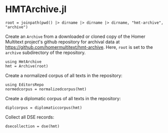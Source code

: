 # HMTArchive.jl

```@setup archive
root = joinpath(pwd() |> dirname |> dirname |> dirname, "hmt-archive", "archive")
```

Create an `Archive` from a downloaded or cloned copy of the Homer Multitext project's github repository for archival data at https://github.com/homermultitext/hmt-archive.  Here, `root` is set to the `archive` subdirectory of the repository.


```@example archive
using HmtArchive
hmt = Archive(root)
```

Create a normalized corpus of all texts in the repository:

```@example archive
using EditorsRepo
normedcorpus = normalizedcorpus(hmt)
```


Create a diplomatic corpus of all texts in the repository:

```@example archive
diplcorpus = diplomaticcorpus(hmt)
```

Collect all DSE records:


```@example archive
dsecollection = dse(hmt)
```
